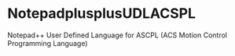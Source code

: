 # NotepadplusplusUDLACSPL
Notepad++ User Defined Language for ASCPL (ACS Motion Control Programming Language)
